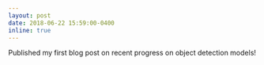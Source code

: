 ```yaml
---
layout: post
date: 2018-06-22 15:59:00-0400
inline: true
---
```


Published my first blog post on recent progress on object detection models!